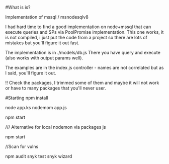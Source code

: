 #What is is?

Implementation of mssql / msnodesqlv8

I had hard time to find a good implementation on node+mssql that can execute queries and SPs via PoolPromise implementation.
This one works, it is not compiled, i just put the code from a project so there are lots of mistakes but you'll figure it out fast.


The implementation is in ./models/db.js
There you have query and execute (also works with output params well).

The examples are in the index.js controller - names are not correlated but as I said, you'll figure it out.


!! Check the packages, I trimmed some of them and maybe it will not work or have to many packages that you'll never user.


#Starting
npm install

node app.ks
nodemom app.js

npm start

/// Alternative for local nodemon via packages js

npm start


//Scan for vulns

npm audit
snyk test
snyk wizard


